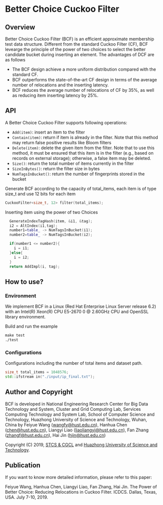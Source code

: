 # Better Choice Cuckoo Filter

## Overview

Better Choice Cuckoo Filter (BCF) is an efficient approximate membership test data structure. Different from the standard Cuckoo Filter (CF), BCF levearge the principle of the power of two choices to select the better candidate bucket during inserting an element. The advantages of DCF are as follows

* The BCF design achieve a more uniform distribution compared with the standard CF.
* BCF outperforms the state-of-the-art CF design in terms of the average number of relocations and the inserting latency.
* BCF reduces the average number of relocations of CF by 35%, as well as reducing item inserting latency by 25%.



## API

A Better Choice Cuckoo Filter supports following operations:

*  `Add(item)`: insert an item to the filter
*  `Contain(item)`: return if item is already in the filter. Note that this method may return false positive results like Bloom filters
*  `Delete(item)`: delete the given item from the filter. Note that to use this method, it must be ensured that this item is in the filter (e.g., based on records on external storage); otherwise, a false item may be deleted.
*  `Size()`: return the total number of items currently in the filter
*  `SizeInBytes()`: return the filter size in bytes
*  `NumTagsInBucket()`: return the number of fingerprints stored in the bucket

Generate BCF according to the capacity of total_items, each item is of type size_t and use 12 bits for each item


```c++
CuckooFilter<size_t, 12> filter(total_items);
```

Inserting item using the power of two Choices

```c++
  GenerateIndexTagHash(item, &i1, &tag);
  i2 = AltIndex(i1,tag);
  number1=table_ -> NumTagsInBucket(i1);
  number2=table_ -> NumTagsInBucket(i2);

  if(number1 <= number2){
    i = i1;
  }else{
    i = i2;
  }
  return AddImpl(i, tag);

```


## How to use?

### Environment

We implement BCF in a Linux (Red Hat Enterprise Linux Server release 6.2) with an Intel(R) Xeon(R) CPU E5-2670 0 @ 2.60GHz CPU and OpenSSL library environment. 


Build and run the example

```txt
make test
./test
```


### Configurations

Configurations including the number of total items and dataset path.

```c++
size_t total_items = 1048576;
std::ifstream in("./input/ip_final.txt");
```


## Author and Copyright

BCF is developed in National Engineering Research Center for Big Data Technology and System, Cluster and Grid Computing Lab, Services Computing Technology and System Lab, School of Computer Science and Technology, Huazhong University of Science and Technology, Wuhan, China by Feiyue Wang (wangfy@hust.edu.cn), Hanhua Chen (chen@hust.edu.cn), Liangyi Liao (liaoliangyi@hust.edu.cn), Fan Zhang (zhangf@hust.edu.cn), Hai Jin (hjin@hust.edu.cn)

Copyright (C) 2019, [STCS & CGCL](http://grid.hust.edu.cn/) and [Huazhong University of Science and Technology](http://www.hust.edu.cn).


## Publication

If you want to know more detailed information, please refer to this paper:

Feiyue Wang, Hanhua Chen, Liangyi Liao, Fan Zhang, Hai Jin. The Power of Better Choice: Reducing Relocations in Cuckoo Filter. ICDCS. Dallas, Texas, USA. July 7-10, 2019.

